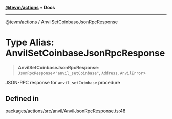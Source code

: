 [**@tevm/actions**](../README.md) • **Docs**

***

[@tevm/actions](../globals.md) / AnvilSetCoinbaseJsonRpcResponse

# Type Alias: AnvilSetCoinbaseJsonRpcResponse

> **AnvilSetCoinbaseJsonRpcResponse**: `JsonRpcResponse`\<`"anvil_setCoinbase"`, `Address`, `AnvilError`\>

JSON-RPC response for `anvil_setCoinbase` procedure

## Defined in

[packages/actions/src/anvil/AnvilJsonRpcResponse.ts:48](https://github.com/evmts/tevm-monorepo/blob/main/packages/actions/src/anvil/AnvilJsonRpcResponse.ts#L48)
